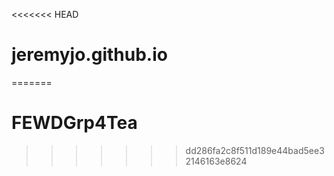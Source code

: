 <<<<<<< HEAD
# jeremyjo.github.io
=======
# FEWDGrp4Tea
>>>>>>> dd286fa2c8f511d189e44bad5ee32146163e8624
